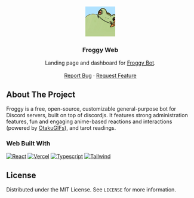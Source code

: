 <br />
<div align="center">
  <a href="https://github.com/danielnaoexiste/froggy-web-ts">
    <img src="static/logo.png" alt="Logo" width="80" height="80">
  </a>

  <h3 align="center">Froggy Web</h3>

  <p align="center">
    Landing page and dashboard for <a href="https://github.com/danielnaoexiste/froggy-bot">Froggy Bot</a>.
    <br />
    <br />
    <a href="https://github.com/danielnaoexiste/froggy-web-ts/issues">Report Bug</a>
    ·
    <a href="https://github.com/danielnaoexiste/froggy-web-ts/issues">Request Feature</a>
  </p>
</div>

<!-- ABOUT THE PROJECT -->

## About The Project

Froggy is a free, open-source, customizable general-purpose bot for Discord servers, built on top of discordjs. It features strong administration features, fun and engaging anime-based reactions and interactions (powered by [OtakuGIFs](https://otakugifs.xyz/)), and tarot readings.

### Web Built With

[![React][React]][React-url]
[![Vercel][Vercel]][Vercel-url]
[![Typescript][Typescript]][Typescript-url]
[![Tailwind][Tailwind]][Tailwind-url]

## License

Distributed under the MIT License. See `LICENSE` for more information.

<!-- MARKDOWN LINKS & IMAGES -->
<!-- https://www.markdownguide.org/basic-syntax/#reference-style-links -->

[Typescript]: https://img.shields.io/badge/TypeScript-007ACC?style=for-the-badge&logo=typescript&logoColor=white
[Typescript-url]: https://www.typescriptlang.org/
[React]: https://img.shields.io/badge/React-20232A?style=for-the-badge&logo=react&logoColor=61DAFB
[React-url]: https://react.dev/
[Tailwind]: https://img.shields.io/badge/Tailwind_CSS-38B2AC?style=for-the-badge&logo=tailwind-css&logoColor=white
[Tailwind-url]: https://tailwindcss.com/
[Vercel]: https://img.shields.io/badge/Vercel-000000?style=for-the-badge&logo=vercel&logoColor=white
[Vercel-url]: https://vercel.com/
